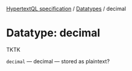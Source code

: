 [HypertextQL specification](../README.md) / [Datatypes](README.md) / decimal

# Datatype: decimal

TKTK

`decimal` — decimal — stored as plaintext?

